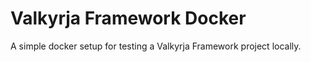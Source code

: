 # Valkyrja Framework Docker
A simple docker setup for testing a Valkyrja Framework project locally.
